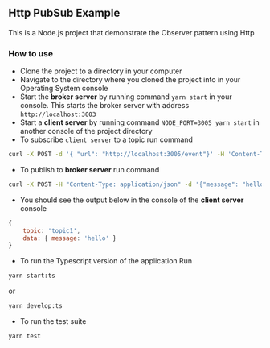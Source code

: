 ## Http PubSub Example
This is a Node.js project that demonstrate the Observer pattern using Http

### How to use
- Clone the project to a directory in your computer
- Navigate to the directory where you cloned the project into in your Operating System console
- Start the **broker server** by running command `yarn start` in your console. This starts the broker server with address `http://localhost:3003`
- Start a **client server** by running command `NODE_PORT=3005 yarn start` in another console of the project directory
- To subscribe `client server` to a topic run command
```bash
curl -X POST -d '{ "url": "http://localhost:3005/event"}' -H 'Content-Type: application/json'  http://localhost:3003/subscribe/topic1
```
- To publish to **broker server** run command
```bash
curl -X POST -H "Content-Type: application/json" -d '{"message": "hello"}' http://localhost:3003/publish/topic1
```
- You should see the output below in the console of the **client server** console
```javascript
{
    topic: 'topic1',
    data: { message: 'hello' }
}
```
- To run the Typescript version of the application Run
```bash
yarn start:ts
```
or
```bash
yarn develop:ts
```
- To run the test suite
```
yarn test
```

